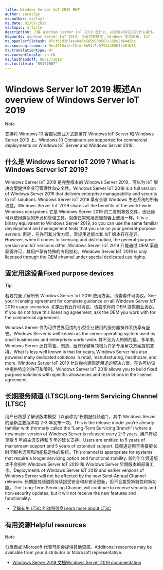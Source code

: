 ```yaml
---
title: Windows Server IoT 2019 概述
author: saraclay
ms.author: saclayt
ms.date: 02/07/2019
ms.topic: article
description: 了解 Windows Server IoT 2019 是什么，以及可以用它执行什么操作。
keywords: Windows Server IoT 2019, 企业可管理性, Windows 生态系统, IoT
ms.openlocfilehash: 07c361d2b34aebe645659900587c25b92de442be
ms.sourcegitcommit: 9ec4716afde25fdc8b94f7c0794448501f451b55
ms.translationtype: HT
ms.contentlocale: zh-CN
ms.lasthandoff: 06/17/2019
ms.locfileid: "65197667"
---
```

# <a name="an-overview-of-windows-server-iot-2019"></a><span data-ttu-id="de7ea-104">Windows Server IoT 2019 概述</span><span class="sxs-lookup"><span data-stu-id="de7ea-104">An overview of Windows Server IoT 2019</span></span>

> [!NOTE]
> <span data-ttu-id="de7ea-105">支持将 Windows 10 容器以商业方式部署在 Windows IoT Server 和 Windows Server 2019 上。</span><span class="sxs-lookup"><span data-stu-id="de7ea-105">Windows 10 Containers are supported for commercial deployments on Windows IoT Server and Windows Server 2019.</span></span>

## <a name="what-is-windows-server-iot-2019"></a><span data-ttu-id="de7ea-106">什么是 Windows Server IoT 2019？</span><span class="sxs-lookup"><span data-stu-id="de7ea-106">What is Windows Server IoT 2019?</span></span>
<span data-ttu-id="de7ea-107">Windows Server IoT 2019 是完整版本的 Windows Server 2019，可以为 IoT 解决方案提供企业可管理性和安全性。</span><span class="sxs-lookup"><span data-stu-id="de7ea-107">Windows Server IoT 2019 is a full version of Windows Server 2019 that delivers enterprise manageability and security to IoT solutions.</span></span> <span data-ttu-id="de7ea-108">Windows Server IoT 2019 享有全球 Windows 生态系统的所有权益。</span><span class="sxs-lookup"><span data-stu-id="de7ea-108">Windows Server IoT 2019 shares all the benefits of the world-wide Windows ecosystem.</span></span> <span data-ttu-id="de7ea-109">它是 Windows Server 2019 的二进制等效文件，因此你可以使用类似的开发和管理工具，就像在常规用途服务器上使用一样。</span><span class="sxs-lookup"><span data-stu-id="de7ea-109">It is a binary equivalent to Windows Server 2019, so you can use the same familiar development and management tools that you use on your general-purpose servers.</span></span> <span data-ttu-id="de7ea-110">但是，在许可和分发方面，常规用途版本和 IoT 版本存在差异。</span><span class="sxs-lookup"><span data-stu-id="de7ea-110">However, when it comes to licensing and distribution, the general-purpose version and IoT versions differ.</span></span>  <span data-ttu-id="de7ea-111">Windows Server IoT 2019 只能通过 OEM 渠道获得许可，其用户享有特殊的专用权利。</span><span class="sxs-lookup"><span data-stu-id="de7ea-111">Windows Server IoT 2019 is only licensed through the OEM channel under special dedicated use rights.</span></span>

## <a name="fixed-purpose-devices"></a><span data-ttu-id="de7ea-112">固定用途设备</span><span class="sxs-lookup"><span data-stu-id="de7ea-112">Fixed purpose devices</span></span> 

> [!TIP]
> <span data-ttu-id="de7ea-113">若要完全了解所有 Windows Server IoT 2019 使用方案，请查看许可协议。</span><span class="sxs-lookup"><span data-stu-id="de7ea-113">See your licensing agreement for complete guidance on all Windows Server IoT 2019 usage scenarios.</span></span> <span data-ttu-id="de7ea-114">如果没有此许可协议，请要求你的 OEM 提供商业协议。</span><span class="sxs-lookup"><span data-stu-id="de7ea-114">If you do not have this licensing agreement, ask the OEM you work with for the commercial agreement.</span></span>

<span data-ttu-id="de7ea-115">Windows Server 作为可供世界范围的小型企业使用的服务器操作系统享有盛誉。</span><span class="sxs-lookup"><span data-stu-id="de7ea-115">Windows Server is well known as the server operating system used by small businesses and enterprises world-wide.</span></span> <span data-ttu-id="de7ea-116">其不太为人所知的是，多年来，Windows Server 还在零售、制造、医疗保健等领域为许多专用解决方案提供支持。</span><span class="sxs-lookup"><span data-stu-id="de7ea-116">What is less well known is that for years, Windows Server has also powered many dedicated solutions in retail, manufacturing, healthcare, and more.</span></span> <span data-ttu-id="de7ea-117">Windows Server IoT 2019 允许你构建固定用途的解决方案，在许可协议中提供特定的许可和限制。</span><span class="sxs-lookup"><span data-stu-id="de7ea-117">Windows Server IoT 2019 allows you to build fixed purpose solutions with specific allowances and restrictions in the license agreement.</span></span>

## <a name="long-term-servicing-channel-ltsc"></a><span data-ttu-id="de7ea-118">长期服务频道 (LTSC)</span><span class="sxs-lookup"><span data-stu-id="de7ea-118">Long-term Servicing Channel (LTSC)</span></span>

<span data-ttu-id="de7ea-119">用户已熟悉了解该版本模型（以前称为“长期服务频道”），其中 Windows Server 的全新主要版本每 2-3 年发布一次。</span><span class="sxs-lookup"><span data-stu-id="de7ea-119">This is the release model you’re already familiar with (formerly called the “Long-Term Servicing Branch”) where a new major version of Windows Server is released every 2-3 years.</span></span> <span data-ttu-id="de7ea-120">用户有权享受 5 年的主流支持和 5 年的延长支持。</span><span class="sxs-lookup"><span data-stu-id="de7ea-120">Users are entitled to 5 years of mainstream support and 5 years of extended support.</span></span> <span data-ttu-id="de7ea-121">该频道适用于需要更长时间服务选项和功能稳定性的系统。</span><span class="sxs-lookup"><span data-stu-id="de7ea-121">This channel is appropriate for systems that require a longer servicing option and functional stability.</span></span> <span data-ttu-id="de7ea-122">新的半年频道版本不会影响 Windows Server IoT 2019 和 Windows Server 早期版本的部署工作。</span><span class="sxs-lookup"><span data-stu-id="de7ea-122">Deployments of Windows Server IoT 2019 and earlier versions of Windows Server will not be affected by the new Semi-Annual Channel releases.</span></span> <span data-ttu-id="de7ea-123">长期服务频道将持续接受安全和非安全更新，但不会接受新特性和新功能。</span><span class="sxs-lookup"><span data-stu-id="de7ea-123">The Long-Term Servicing Channel will continue to receive security and non-security updates, but it will not receive the new features and functionality.</span></span>

* [<span data-ttu-id="de7ea-124">了解有关 LTSC 的详细信息</span><span class="sxs-lookup"><span data-stu-id="de7ea-124">Learn more about LTSC</span></span>](https://docs.microsoft.com/en-us/windows-server/get-started-19/servicing-channels-19#long-term-servicing-channel-ltsc)

## <a name="helpful-resources"></a><span data-ttu-id="de7ea-125">有用资源</span><span class="sxs-lookup"><span data-stu-id="de7ea-125">Helpful resources</span></span>
> [!NOTE]
> <span data-ttu-id="de7ea-126">分发商或 Microsoft 代表可能会提供其他资源。</span><span class="sxs-lookup"><span data-stu-id="de7ea-126">Additional resources may be available from your distributor or Microsoft representative.</span></span>

* [<span data-ttu-id="de7ea-127">Windows Server 2019 文档</span><span class="sxs-lookup"><span data-stu-id="de7ea-127">Windows Server 2019 documentation</span></span>](https://docs.microsoft.com/en-us/windows-server/index)
